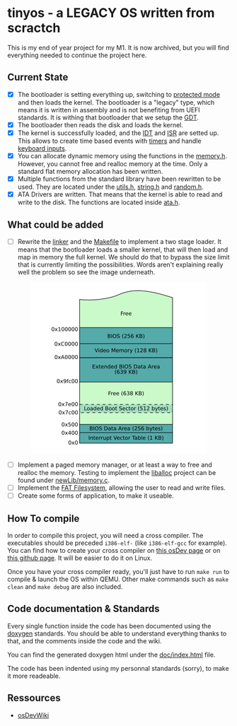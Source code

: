 # tinyos - a LEGACY OS written from scractch
This is my end of year project for my M1. It is now archived, but you will find everything needed to continue the project here.

## Current State
- [x] The bootloader is setting everything up, switching to [protected mode](https://wiki.osdev.org/Protected_Mode) and then loads the kernel. The bootloader is a "legacy" type, which means it is written in assembly and is not benefiting from UEFI standards. It is withing that bootloader that we setup the [GDT](https://wiki.osdev.org/Global_Descriptor_Table).
- [x] The bootloader then reads the disk and loads the kernel.
- [x] The kernel is successfully loaded, and the [IDT](https://wiki.osdev.org/Interrupt_Descriptor_Table) and [ISR](https://wiki.osdev.org/Interrupts) are setted up. This allows to create time based events with [timers](kernel/timer.h) and handle [keyboard inputs](drivers/keyboard.h).
- [x] You can allocate dynamic memory using the functions in the [memory.h](libs/memory.h). However, you cannot free and realloc memory at the time. Only a standard flat memory allocation has been written.
- [x] Multiple functions from the standard library have been rewritten to be used. They are located under the [utils.h](libs/utils.h), [string.h](libs/strings.h) and [random.h](libs/random.h).
- [x] ATA Drivers are written. That means that the kernel is able to read and write to the disk. The functions are located inside [ata.h](drivers/ata.h). 

## What could be added
- [ ] Rewrite the [linker](./linker.ld) and the [Makefile](./Makefile) to implement a two stage loader. It means that the bootloader loads a smaller kernel, that will then load and map in memory the full kernel. We should do that to bypass the size limit that is currently limiting the possibilities. Words aren't explaining really well the problem so see the image underneath.
<p align="center">
  <img src="img/sizeLimits.png" />
</p>

- [ ] Implement a paged memory manager, or at least a way to free and realloc the memory. Testing to implement the [liballoc](https://github.com/blanham/liballoc) project can be found under [newLib/memory.c](newLib/memory.c).
- [ ] Implement the [FAT Filesystem](https://wiki.osdev.org/FAT), allowing the user to read and write files.
- [ ] Create some forms of application, to make it useable.

## How To compile
In order to compile this project, you will need a cross compiler. The executables should be preceded `i386-elf-` (like `i386-elf-gcc` for example). You can find how to create your cross compiler on [this osDev page](https://wiki.osdev.org/GCC_Cross-Compiler) or on [this github page](https://github.com/cfenollosa/os-tutorial/tree/master/11-kernel-crosscompiler). It will be easier to do it on Linux.

Once you have your cross compiler ready, you'll just have to run `make run` to compile & launch the OS within QEMU. Other make commands such as `make clean` and `make debug` are also included.

## Code documentation & Standards
Every single function inside the code has been documented using the [doxygen](https://www.doxygen.nl/index.html) standards. You should be able to understand everything thanks to that, and the comments inside the code and the wiki.

You can find the generated doxygen html under the [doc/index.html](doc/index.html) file.

The code has been indented using my personnal standards (sorry), to make it more readeable.

## Ressources
- [osDevWiki](https://wiki.osdev.org/)
